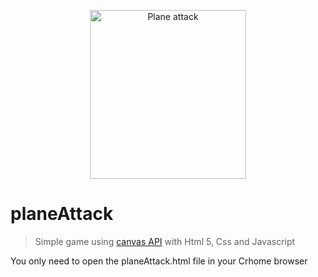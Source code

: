 <p align="center">
  <img src="https://github.com/adrigardi90/planeAttack/blob/master/images/canvas.jpg" alt="Plane attack" width="250" height="270"/>
</p>

# planeAttack
> Simple game using [canvas API](https://developer.mozilla.org/es/docs/Web/HTML/Canvas) with Html 5, Css and Javascript

You only need to open the planeAttack.html file in your Crhome browser


